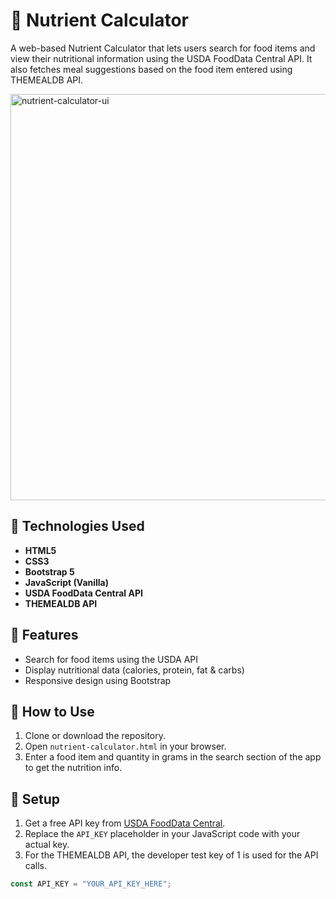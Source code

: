 # 🥗 Nutrient Calculator

A web-based Nutrient Calculator that lets users search for food items and view their nutritional information using the USDA FoodData Central API. It also fetches meal suggestions based on the food item entered using THEMEALDB API.

<img width="650" alt="nutrient-calculator-ui" src="https://github.com/user-attachments/assets/c876025d-288c-42d7-af42-023f4323a85b" />

## 🔧 Technologies Used

- **HTML5**
- **CSS3**
- **Bootstrap 5**
- **JavaScript (Vanilla)**
- **USDA FoodData Central API**
- **THEMEALDB API**

## 📌 Features

- Search for food items using the USDA API
- Display nutritional data (calories, protein, fat & carbs)
- Responsive design using Bootstrap

## 🚀 How to Use

1. Clone or download the repository.
2. Open `nutrient-calculator.html` in your browser.
3. Enter a food item and quantity in grams in the search section of the app to get the nutrition info.

## 📄 Setup

1. Get a free API key from [USDA FoodData Central](https://fdc.nal.usda.gov/api-key-signup.html).
2. Replace the `API_KEY` placeholder in your JavaScript code with your actual key.
3. For the THEMEALDB API, the developer test key of 1 is used for the API calls.

```javascript
const API_KEY = "YOUR_API_KEY_HERE";
